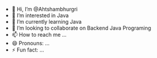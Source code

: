 - 👋 Hi, I’m @Ahtshambhurgri
- 👀 I’m interested in Java 
- 🌱 I’m currently learning Java
- 💞️ I’m looking to collaborate on Backend Java Programing
- 📫 How to reach me ...
- 😄 Pronouns: ...
- ⚡ Fun fact: ...

<!---
Ahtshambhurgri/Ahtshambhurgri is a ✨ special ✨ repository because its `README.md` (this file) appears on your GitHub profile.
You can click the Preview link to take a look at your changes.
--->
